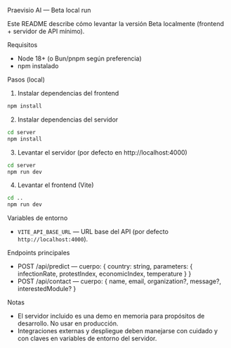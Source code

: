 Praevisio AI — Beta local run

Este README describe cómo levantar la versión Beta localmente (frontend + servidor de API mínimo).

Requisitos
- Node 18+ (o Bun/pnpm según preferencia)
- npm instalado

Pasos (local)

1) Instalar dependencias del frontend

```bash
npm install
```

2) Instalar dependencias del servidor

```bash
cd server
npm install
```

3) Levantar el servidor (por defecto en http://localhost:4000)

```bash
cd server
npm run dev
```

4) Levantar el frontend (Vite)

```bash
cd ..
npm run dev
```

Variables de entorno
- `VITE_API_BASE_URL` — URL base del API (por defecto `http://localhost:4000`).

Endpoints principales
- POST /api/predict — cuerpo: { country: string, parameters: { infectionRate, protestIndex, economicIndex, temperature } }
- POST /api/contact — cuerpo: { name, email, organization?, message?, interestedModule? }

Notas
- El servidor incluido es una demo en memoria para propósitos de desarrollo. No usar en producción.
- Integraciones externas y despliegue deben manejarse con cuidado y con claves en variables de entorno del servidor.
